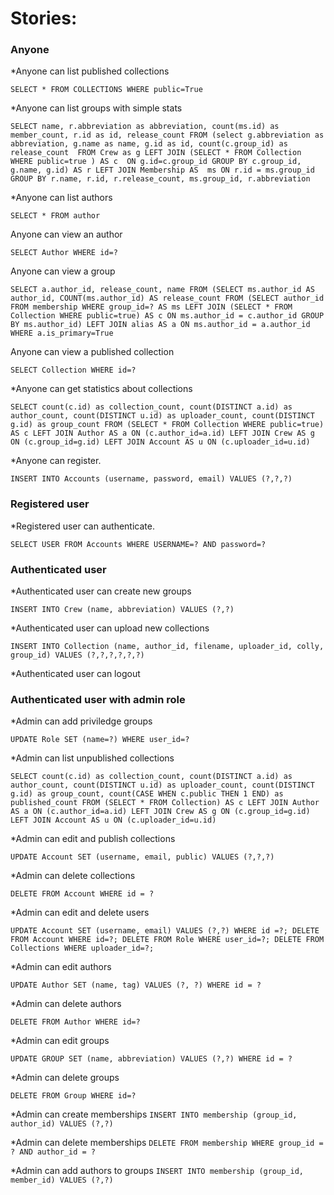 Stories:
==========

### Anyone
*Anyone can list published collections
```
SELECT * FROM COLLECTIONS WHERE public=True
```

*Anyone can list groups with simple stats
```
SELECT name, r.abbreviation as abbreviation, count(ms.id) as member_count, r.id as id, release_count FROM (select g.abbreviation as abbreviation, g.name as name, g.id as id, count(c.group_id) as release_count  FROM Crew as g LEFT JOIN (SELECT * FROM Collection WHERE public=true ) AS c  ON g.id=c.group_id GROUP BY c.group_id, g.name, g.id) AS r LEFT JOIN Membership AS  ms ON r.id = ms.group_id GROUP BY r.name, r.id, r.release_count, ms.group_id, r.abbreviation
```

*Anyone can list authors
```
SELECT * FROM author
```

Anyone can view an author
```
SELECT Author WHERE id=?
```

Anyone can view a group
```
SELECT a.author_id, release_count, name FROM (SELECT ms.author_id AS author_id, COUNT(ms.author_id) AS release_count FROM (SELECT author_id FROM membership WHERE group_id=? AS ms LEFT JOIN (SELECT * FROM Collection WHERE public=true) AS c ON ms.author_id = c.author_id GROUP BY ms.author_id) LEFT JOIN alias AS a ON ms.author_id = a.author_id WHERE a.is_primary=True
```

Anyone can view a published collection
```
SELECT Collection WHERE id=?
```

*Anyone can get statistics about collections
```
SELECT count(c.id) as collection_count, count(DISTINCT a.id) as author_count, count(DISTINCT u.id) as uploader_count, count(DISTINCT g.id) as group_count FROM (SELECT * FROM Collection WHERE public=true) AS c LEFT JOIN Author AS a ON (c.author_id=a.id) LEFT JOIN Crew AS g ON (c.group_id=g.id) LEFT JOIN Account AS u ON (c.uploader_id=u.id)
```

*Anyone can register.
```
INSERT INTO Accounts (username, password, email) VALUES (?,?,?)
```

### Registered user

*Registered user can authenticate.
```
SELECT USER FROM Accounts WHERE USERNAME=? AND password=?
``` 

### Authenticated user
*Authenticated user can create new groups
```
INSERT INTO Crew (name, abbreviation) VALUES (?,?)
```

*Authenticated user can upload new collections
```
INSERT INTO Collection (name, author_id, filename, uploader_id, colly, group_id) VALUES (?,?,?,?,?,?)
```

*Authenticated user can logout

### Authenticated user with admin role
*Admin can add priviledge groups
```
UPDATE Role SET (name=?) WHERE user_id=?
```

*Admin can list unpublished collections
```
SELECT count(c.id) as collection_count, count(DISTINCT a.id) as author_count, count(DISTINCT u.id) as uploader_count, count(DISTINCT g.id) as group_count, count(CASE WHEN c.public THEN 1 END) as published_count FROM (SELECT * FROM Collection) AS c LEFT JOIN Author AS a ON (c.author_id=a.id) LEFT JOIN Crew AS g ON (c.group_id=g.id) LEFT JOIN Account AS u ON (c.uploader_id=u.id)
```

*Admin can edit and publish collections
```
UPDATE Account SET (username, email, public) VALUES (?,?,?)
```

*Admin can delete collections
```
DELETE FROM Account WHERE id = ?
```

*Admin can edit and delete users
```
UPDATE Account SET (username, email) VALUES (?,?) WHERE id =?; DELETE FROM Account WHERE id=?; DELETE FROM Role WHERE user_id=?; DELETE FROM Collections WHERE uploader_id=?;
```

*Admin can edit authors
```
UPDATE Author SET (name, tag) VALUES (?, ?) WHERE id = ?
```

*Admin can delete authors
```
DELETE FROM Author WHERE id=?
```

*Admin can edit groups
```
UPDATE GROUP SET (name, abbreviation) VALUES (?,?) WHERE id = ?
```

*Admin can delete groups
```
DELETE FROM Group WHERE id=?
```

*Admin can create memberships
```INSERT INTO membership (group_id, author_id) VALUES (?,?)```

*Admin can delete memberships
```DELETE FROM membership WHERE group_id = ? AND author_id = ?```

*Admin can add authors to groups
```INSERT INTO membership (group_id, member_id) VALUES (?,?)```

